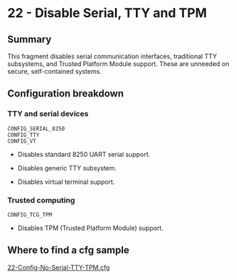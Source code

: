# 22 - Disable Serial, TTY and TPM

## Summary

This fragment disables serial communication interfaces, traditional TTY subsystems, and Trusted Platform Module support. These are unneeded on secure, self-contained systems.

## Configuration breakdown

### TTY and serial devices

```none
CONFIG_SERIAL_8250
CONFIG_TTY
CONFIG_VT
```

* Disables standard 8250 UART serial support.

* Disables generic TTY subsystem.

* Disables virtual terminal support.

### Trusted computing

```none
CONFIG_TCG_TPM
```

* Disables TPM (Trusted Platform Module) support.

## Where to find a cfg sample

[22-Config-No-Serial-TTY-TPM.cfg](https://raw.githubusercontent.com/redpesk-devtools/kernel-config-optimization/refs/heads/master/beagle-board/6.6.32/packaging/22-Config-No-Serial-TTY-TPM.cfg)
